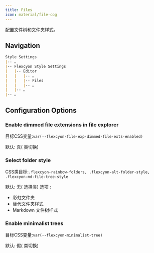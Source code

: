 ```yaml
---
title: Files
icon: material/file-cog
---
```


配置文件树和文件夹样式。

## Navigation
```md
Style Settings
|-- 。
|-- Flexcyon Style Settings
|   |-- Editor
|   |   |-- 。
|   |   |-- Files
|   |   |-- 。
|   |-- 。
|-- 。
```

## Configuration Options

### Enable dimmed file extensions in file explorer
目标CSS变量:`var(--flexcyon-file-exp-dimmed-file-exts-enabled)`

默认: 真( 类切换)

### Select folder style
CSS类目标:`.flexcyon-rainbow-folders, .flexcyon-alt-folder-style, .flexcyon-md-file-tree-style`

默认: 无( 选择类)
选项 :
- 彩虹文件夹
- 替代文件夹样式
- Markdown 文件树样式

### Enable minimalist trees
目标CSS变量:`var(--flexcyon-minimalist-tree)`

默认: 假( 类切换)
